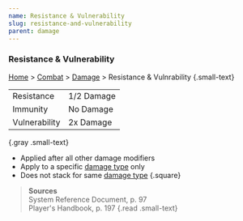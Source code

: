 ```yaml
---
name: Resistance & Vulnerability
slug: resistance-and-vulnerability
parent: damage
---
```

### Resistance & Vulnerability
[Home](dm-operations-center) > [Combat](combat) > [Damage](damage) > Resistance & Vulnrability {.small-text}

|||
|-|-|
| Resistance    | 1/2 Damage |
| Immunity      | No Damage  |
| Vulnerability | 2x Damage  |
{.gray .small-text}

- Applied after all other damage modifiers
- Apply to a specific [damage type](damage-type) only
- Does not stack for same [damage type](damage-type)
{.square}


> **Sources** <br/>
> System Reference Document, p. 97<br/>
> Player's Handbook, p. 197
{.read .small-text}